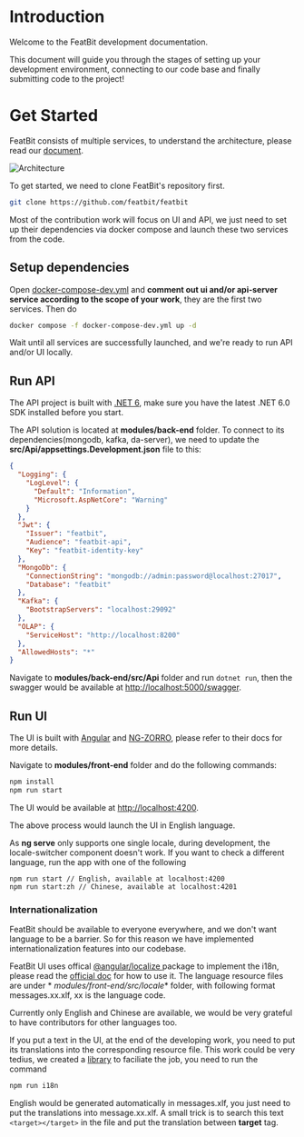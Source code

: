 # Introduction

Welcome to the FeatBit development documentation.

This document will guide you through the stages of setting up your development environment, connecting to our code base
and finally submitting code to the project!

# Get Started

FeatBit consists of multiple services, to understand the architecture, please read
our [document](https://featbit.gitbook.io/docs/tech-stack/architecture).

![Architecture](https://2887964115-files.gitbook.io/~/files/v0/b/gitbook-x-prod.appspot.com/o/spaces%2FWMA5plqGXLhCIDCINvoc%2Fuploads%2Fn8WleMePXy4BW6b0qQq2%2Fimage.png?alt=media&token=27fd5b0e-e704-4e01-b084-b8f5399f2565)

To get started, we need to clone FeatBit's repository first.
```bash
git clone https://github.com/featbit/featbit
```

Most of the contribution work will focus on UI and API, we just need to set up their dependencies via docker compose and
launch these two services from the code.

## Setup dependencies

Open [docker-compose-dev.yml](./docker-compose-dev.yml) and **comment out ui and/or api-server service according to the scope of your work**, they are the
first two services. Then do

```bash
docker compose -f docker-compose-dev.yml up -d
```

Wait until all services are successfully launched, and we're ready to run API and/or UI locally.

## Run API

The API project is built with [.NET 6](https://dotnet.microsoft.com/en-us/download/dotnet/6.0), make sure you have the
latest .NET 6.0 SDK installed before you start.

The API solution is located at **modules/back-end** folder. To connect to its dependencies(mongodb, kafka, da-server),
we need to update the **src/Api/appsettings.Development.json** file to this:

```json
{
  "Logging": {
    "LogLevel": {
      "Default": "Information",
      "Microsoft.AspNetCore": "Warning"
    }
  },
  "Jwt": {
    "Issuer": "featbit",
    "Audience": "featbit-api",
    "Key": "featbit-identity-key"
  },
  "MongoDb": {
    "ConnectionString": "mongodb://admin:password@localhost:27017",
    "Database": "featbit"
  },
  "Kafka": {
    "BootstrapServers": "localhost:29092"
  },
  "OLAP": {
    "ServiceHost": "http://localhost:8200"
  },
  "AllowedHosts": "*"
}
```

Navigate to **modules/back-end/src/Api** folder and run `dotnet run`, then the swagger would be available
at [http://localhost:5000/swagger](http://localhost:5000/swagger).

## Run UI

The UI is built with [Angular](https://angular.io/) and [NG-ZORRO](https://ng.ant.design/docs/introduce/en), please
refer to their docs for more details.

Navigate to **modules/front-end** folder and do the following commands:

```bash
npm install
npm run start
```

The UI would be available at [http://localhost:4200](http://localhost:4200).

The above process would launch the UI in English language.

As **ng serve** only supports one single locale, during development, the locale-switcher component doesn't work. If you
want to check a different language,
run the app with one of the following

```
npm run start // English, available at localhost:4200
npm run start:zh // Chinese, available at localhost:4201
```

### Internationalization

FeatBit should be available to everyone everywhere, and we don't want language to be a barrier. So for this reason we
have implemented internationalization features into our codebase.

FeatBit UI uses offical [@angular/localize
](https://www.npmjs.com/package/@angular/localize) package to implement the i18n, please read
the [official doc](https://angular.io/guide/i18n-overview) for how to use it. The language resource files are under *
*modules/front-end/src/locale** folder, with following format messages.xx.xlf, xx is the language code.

Currently only English and Chinese are available, we would be very grateful to have contributors for other languages
too.

If you put a text in the UI, at the end of the developing work, you need to put its translations into the corresponding
resource file. This work could be very tedius, we created
a [library](https://github.com/featbit/angular-locales-generator) to faciliate the job, you need to run the command

```bash
npm run i18n
```

English would be generated automatically in messages.xlf, you just need to put the translations into message.xx.xlf. A
small trick is to search this text `<target></target>` in the file and put the translation between **target** tag.

